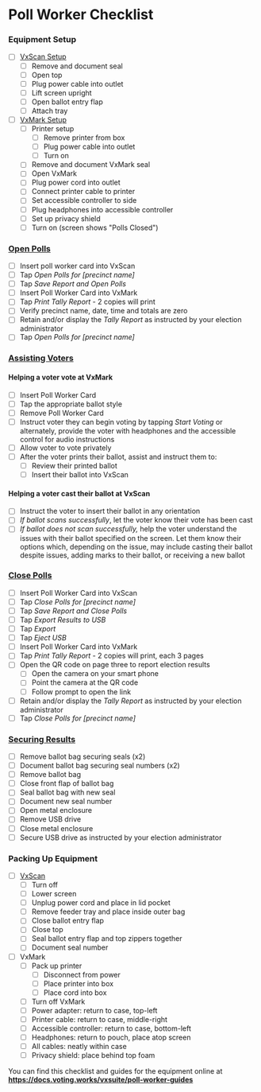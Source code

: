 # Poll Worker Checklist

### Equipment Setup

* [ ] [VxScan Setup](setting-up-and-opening-polls/vxscan-setup.md)
  * [ ] Remove and document seal
  * [ ] Open top
  * [ ] Plug power cable into outlet
  * [ ] Lift screen upright
  * [ ] Open ballot entry flap
  * [ ] Attach tray
* [ ] [VxMark Setup](setting-up-and-opening-polls/vxmark.md)
  * [ ] Printer setup
    * [ ] Remove printer from box
    * [ ] Plug power cable into outlet
    * [ ] Turn on
  * [ ] Remove and document VxMark seal
  * [ ] Open VxMark
  * [ ] Plug power cord into outlet
  * [ ] Connect printer cable to printer
  * [ ] Set accessible controller to side
  * [ ] Plug headphones into accessible controller
  * [ ] Set up privacy shield
  * [ ] Turn on (screen shows "Polls Closed")

### [Open Polls](setting-up-and-opening-polls/opening-polls.md)

* [ ] Insert poll worker card into VxScan
* [ ] Tap _Open Polls for \[precinct name]_
* [ ] Tap _Save Report and Open Polls_
* [ ] Insert Poll Worker Card into VxMark
* [ ] Tap _Print Tally Report -_ 2 copies will print
* [ ] Verify precinct name, date, time and totals are zero
* [ ] Retain and/or display the _Tally Report_ as instructed by your election administrator
* [ ] Tap _Open Polls for \[precinct name]_

### [Assisting Voters](checklist.md#assisting-voters)

#### Helping a voter vote at VxMark

* [ ] Insert Poll Worker Card
* [ ] Tap the appropriate ballot style
* [ ] Remove Poll Worker Card
* [ ] Instruct voter they can begin voting by tapping _Start Voting_ or alternately, provide the voter with headphones and the accessible control for audio instructions
* [ ] Allow voter to vote privately
* [ ] After the voter prints their ballot, assist and instruct them to:
  * [ ] Review their printed ballot
  * [ ] Insert their ballot into VxScan

#### **Helping a voter cast their ballot at VxScan**

* [ ] Instruct the voter to insert their ballot in any orientation
* [ ] _If ballot scans successfully_, let the voter know their vote has been cast
* [ ] _If ballot does not scan successfully,_ help the voter understand the issues with their ballot specified on the screen. Let them know their options which, depending on the issue, may include casting their ballot despite issues, adding marks to their ballot, or receiving a new ballot

### [Close Polls](checklist.md#close-polls)

* [ ] Insert Poll Worker Card into VxScan
* [ ] Tap _Close Polls for \[precinct name]_
* [ ] Tap _Save Report and Close Polls_
* [ ] Tap _Export Results to USB_
* [ ] Tap _Export_
* [ ] Tap _Eject USB_
* [ ] Insert Poll Worker Card into VxMark
* [ ] Tap _Print Tally Report -_ 2 copies will print, each 3 pages
* [ ] Open the QR code on page three to report election results
  * [ ] Open the camera on your smart phone
  * [ ] Point the camera at the QR code
  * [ ] Follow prompt to open the link&#x20;
* [ ] Retain and/or display the _Tally Report_ as instructed by your election administrator
* [ ] Tap _Close Polls for \[precinct name]_

### [Securing Results](closing-polls-and-packing-up/handling-results-and-packing-up-vxscan.md)&#x20;

* [ ] Remove ballot bag securing seals (x2)
* [ ] Document ballot bag securing seal numbers (x2)
* [ ] Remove ballot bag
* [ ] Close front flap of ballot bag
* [ ] Seal ballot bag with new seal
* [ ] Document new seal number
* [ ] Open metal enclosure
* [ ] Remove USB drive
* [ ] Close metal enclosure
* [ ] Secure USB drive as instructed by your election administrator

### Packing Up Equipment

* [ ] [VxScan](closing-polls-and-packing-up/handling-results-and-packing-up-vxscan.md#cleaning-up)
  * [ ] Turn off
  * [ ] Lower screen
  * [ ] Unplug power cord and place in lid pocket
  * [ ] Remove feeder tray and place inside outer bag
  * [ ] Close ballot entry flap
  * [ ] Close top
  * [ ] Seal ballot entry flap and top zippers together
  * [ ] Document seal number
* [ ] VxMark
  * [ ] Pack up printer
    * [ ] Disconnect from power
    * [ ] Place printer into box
    * [ ] Place cord into box
  * [ ] Turn off VxMark
  * [ ] Power adapter: return to case, top-left
  * [ ] Printer cable: return to case, middle-right
  * [ ] Accessible controller: return to case, bottom-left
  * [ ] Headphones: return to pouch, place atop screen
  * [ ] All cables: neatly within case
  * [ ] Privacy shield: place behind top foam

You can find this checklist and guides for the equipment online at **https://docs.voting.works/vxsuite/poll-worker-guides**
